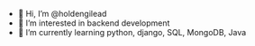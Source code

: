 - 👋 Hi, I’m @holdengilead
- 👀 I’m interested in backend development
- 🌱 I’m currently learning python, django, SQL, MongoDB, Java

<!---
holdengilead/holdengilead is a ✨ special ✨ repository because its `README.md` (this file) appears on your GitHub profile.
You can click the Preview link to take a look at your changes.
--->
